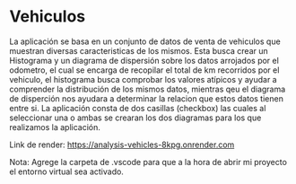 # Vehiculos

La aplicación se basa en un conjunto de datos de venta de vehiculos que muestran diversas caracteristicas de los mismos. Esta busca crear un Histograma y un diagrama de dispersión sobre los datos arrojados por el odometro, el cual se encarga de recopilar el total de km recorridos por el vehiculo, el histograma busca comprobar los valores atípicos y ayudar a comprender la distribución de los mismos datos, mientras qeu el diagrama de disperción nos ayudara a determinar la relacion que estos datos tienen entre si.
La aplicación consta de dos casillas (checkbox) las cuales al seleccionar una o ambas se crearan los dos diagramas para los que realizamos la aplicación.

Link de render: https://analysis-vehicles-8kpg.onrender.com

Nota: Agrege la carpeta de .vscode para que a la hora de abrir mi proyecto el entorno virtual sea activado.